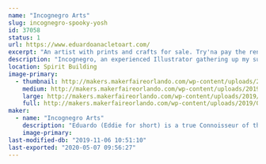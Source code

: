 ```yaml
---
name: "Incognegro Arts"
slug: incognegro-spooky-yosh
id: 37058
status: 1
url: https://www.eduardoanacletoart.com/
excerpt: "An artist with prints and crafts for sale. Try'na pay the rent"
description: "Incognegro, an experienced Illustrator gathering up my supply of custom made products to sell to the general public. It's Capitalism yo'"
location: Spirit Building
image-primary:
  - thumbnail: http://makers.makerfaireorlando.com/wp-content/uploads/2019/08/IMG_1492-150x150.jpg
    medium: http://makers.makerfaireorlando.com/wp-content/uploads/2019/08/IMG_1492-225x300.jpg
    large: http://makers.makerfaireorlando.com/wp-content/uploads/2019/08/IMG_1492-768x1024.jpg
    full: http://makers.makerfaireorlando.com/wp-content/uploads/2019/08/IMG_1492.jpg
maker:
  - name: "Incognegro Arts"
    description: "Eduardo (Eddie for short) is a true Connoisseur of the arts. Drawing since he was a child, his eye for details has been matched only by his desire to create. As the mediums through which art has evolved so too have his skill sets. From Illustration to 3D rendering and animation, and even visual effects; his experience branches out over many realms of visual and digital arts.  He is also way too humble to feel comfortable talking about himself in the third person. "
    image-primary: 
last-modified-db: "2019-11-06 10:51:10"
last-exported: "2020-05-07 09:56:27"
---
```

